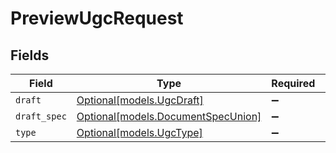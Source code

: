 # PreviewUgcRequest


## Fields

| Field                                                                | Type                                                                 | Required                                                             | Description                                                          |
| -------------------------------------------------------------------- | -------------------------------------------------------------------- | -------------------------------------------------------------------- | -------------------------------------------------------------------- |
| `draft`                                                              | [Optional[models.UgcDraft]](../models/ugcdraft.md)                   | :heavy_minus_sign:                                                   | N/A                                                                  |
| `draft_spec`                                                         | [Optional[models.DocumentSpecUnion]](../models/documentspecunion.md) | :heavy_minus_sign:                                                   | N/A                                                                  |
| `type`                                                               | [Optional[models.UgcType]](../models/ugctype.md)                     | :heavy_minus_sign:                                                   | N/A                                                                  |